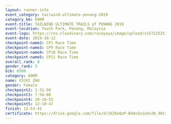 ```yaml
---
layout: runner-info 
event_category: tailwind-ultimate-penang-2019 
category_km: 60KM 
event-title: TAILWIND ULTIMATE TRAILS of PENANG 2019 
event-location: Youth Park, Penang, Malaysia 
event-logo: https://res.cloudinary.com/raceyaya/image/upload/v1572252513/logo/utop-2019_h9tzys.jpg 
event-date: 2019-10-12 
checkpoint-name2: CP1 Race Time 
checkpoint-name3: CP9 Race Time 
checkpoint-name4: CP10 Race Time 
checkpoint-name5: CP11 Race Time 
overall_rank: 8
gender_rank: 3
bib: 6509
category: 60KM
name: VICKI ZHU
gender: Female
checkpoint2: 1-31-50
checkpoint3: 7-54-00
checkpoint4: 10-18-55
checkpoint5: 12-10-47
finish: 12-53-41
certificate: https://drive.google.com/file/d/16ZbxQzP-B4AvSo1odv2N_46tz__gkUyI/view?usp=sharing
---
```

